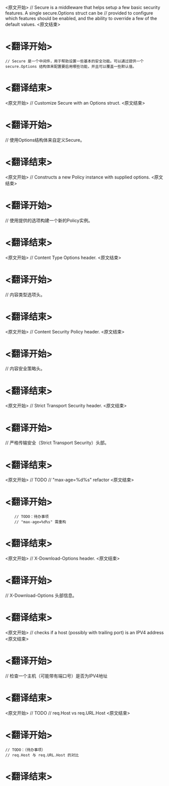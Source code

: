
<原文开始>
	// Secure is a middleware that helps setup a few basic security features. A single secure.Options struct can be
	// provided to configure which features should be enabled, and the ability to override a few of the default values.
<原文结束>

# <翻译开始>
	// Secure 是一个中间件，用于帮助设置一些基本的安全功能。可以通过提供一个 secure.Options 结构体来配置要启用哪些功能，并且可以覆盖一些默认值。
# <翻译结束>


<原文开始>
// Customize Secure with an Options struct.
<原文结束>

# <翻译开始>
// 使用Options结构体来自定义Secure。
# <翻译结束>


<原文开始>
// Constructs a new Policy instance with supplied options.
<原文结束>

# <翻译开始>
// 使用提供的选项构建一个新的Policy实例。
# <翻译结束>


<原文开始>
// Content Type Options header.
<原文结束>

# <翻译开始>
// 内容类型选项头。
# <翻译结束>


<原文开始>
// Content Security Policy header.
<原文结束>

# <翻译开始>
// 内容安全策略头。
# <翻译结束>


<原文开始>
// Strict Transport Security header.
<原文结束>

# <翻译开始>
// 严格传输安全（Strict Transport Security）头部。
# <翻译结束>


<原文开始>
		// TODO
		// "max-age=%d%s" refactor
<原文结束>

# <翻译开始>
		// TODO：待办事项
		// "max-age=%d%s" 需重构
# <翻译结束>


<原文开始>
// X-Download-Options header.
<原文结束>

# <翻译开始>
// X-Download-Options 头部信息。
# <翻译结束>


<原文开始>
// checks if a host (possibly with trailing port) is an IPV4 address
<原文结束>

# <翻译开始>
// 检查一个主机（可能带有端口号）是否为IPV4地址
# <翻译结束>


<原文开始>
	// TODO
	// req.Host vs req.URL.Host
<原文结束>

# <翻译开始>
	// TODO：（待办事项）
	// req.Host 与 req.URL.Host 的对比
# <翻译结束>

